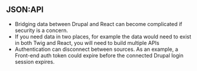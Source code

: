 ## JSON:API
* Bridging data between Drupal and React can become complicated if security is a concern.
* If you need data in two places, for example the data would need to exist in both Twig and React, you will need to build multiple APIs
* Authentication can disconnect between sources. As an example, a Front-end auth token could expire before the connected Drupal login session expires.